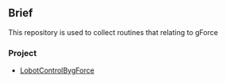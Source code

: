 ## Brief
This repository is used to collect routines that relating to gForce

### Project
 * [LobotControlBygForce]()
